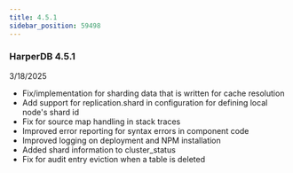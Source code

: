 ```yaml
---
title: 4.5.1
sidebar_position: 59498
---
```


### HarperDB 4.5.1
3/18/2025

* Fix/implementation for sharding data that is written for cache resolution
* Add support for replication.shard in configuration for defining local node's shard id
* Fix for source map handling in stack traces
* Improved error reporting for syntax errors in component code
* Improved logging on deployment and NPM installation
* Added shard information to cluster_status
* Fix for audit entry eviction when a table is deleted